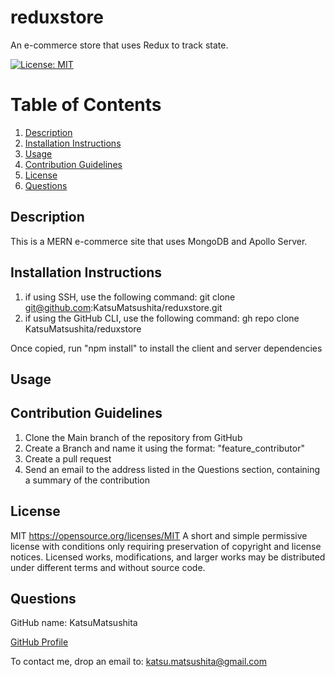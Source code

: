 # reduxstore
An e-commerce store that uses Redux to track state.

[![License: MIT](https://img.shields.io/badge/License-MIT-yellow.svg)](https://opensource.org/licenses/MIT)

# Table of Contents
1. [Description](#description)
2. [Installation Instructions](#install)
3. [Usage](#usage)
4. [Contribution Guidelines](#contribution)
5. [License](#license)
6. [Questions](#questions)

## Description <a name="description"></a>
This is a MERN e-commerce site that uses MongoDB and Apollo Server.


## Installation Instructions <a name="install"></a>
1. if using SSH, use the following command: git clone git@github.com:KatsuMatsushita/reduxstore.git
2. if using the GitHub CLI, use the following command: gh repo clone KatsuMatsushita/reduxstore

Once copied, run "npm install" to install the client and server dependencies

## Usage <a name="usage"></a>



## Contribution Guidelines <a name="contribution"></a>
1. Clone the Main branch of the repository from GitHub
2. Create a Branch and name it using the format: "feature_contributor"
3. Create a pull request
4. Send an email to the address listed in the Questions section, containing a summary of the contribution


## License <a name="license"></a>
MIT https://opensource.org/licenses/MIT
A short and simple permissive license with conditions only requiring preservation of copyright and license notices. Licensed works, modifications, and larger works may be distributed under different terms and without source code.

## Questions <a name="questions"></a>
GitHub name: KatsuMatsushita

[GitHub Profile](https://github.com/KatsuMatsushita)

To contact me, drop an email to: katsu.matsushita@gmail.com

